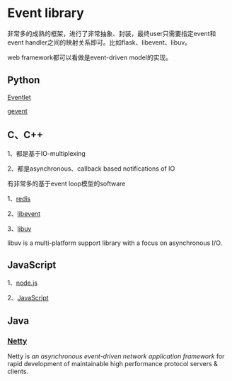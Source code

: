 # Event library

非常多的成熟的框架，进行了非常抽象、封装，最终user只需要指定event和event handler之间的映射关系即可。比如flask、libevent、libuv。

web framework都可以看做是event-driven model的实现。



## Python

[Eventlet](http://eventlet.net/)

[gevent](https://blog.gevent.org/)



## C、C++

1、都是基于IO-multiplexing

2、都是asynchronous、callback based notifications of IO



有非常多的基于event loop模型的software

1、[redis](https://redis.io/)



2、[libevent](http://libevent.org/)



3、[libuv](https://libuv.org/)

libuv is a multi-platform support library with a focus on asynchronous I/O.



## JavaScript

1、[node.js](https://nodejs.org/)

2、[JavaScript](https://developer.mozilla.org/en-US/docs/Web/JavaScript/EventLoop)



## Java



### [Netty](https://netty.io/index.html) 

Netty is *an asynchronous event-driven network application framework* for rapid development of maintainable high performance protocol servers & clients.



